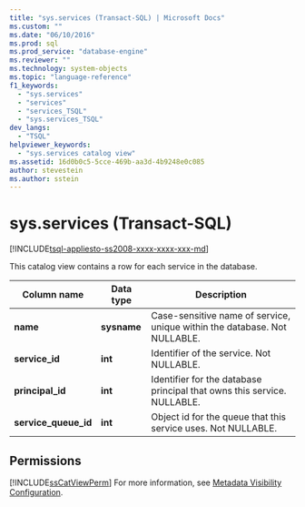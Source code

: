 ```yaml
---
title: "sys.services (Transact-SQL) | Microsoft Docs"
ms.custom: ""
ms.date: "06/10/2016"
ms.prod: sql
ms.prod_service: "database-engine"
ms.reviewer: ""
ms.technology: system-objects
ms.topic: "language-reference"
f1_keywords: 
  - "sys.services"
  - "services"
  - "services_TSQL"
  - "sys.services_TSQL"
dev_langs: 
  - "TSQL"
helpviewer_keywords: 
  - "sys.services catalog view"
ms.assetid: 16d0b0c5-5cce-469b-aa3d-4b9248e0c085
author: stevestein
ms.author: sstein
---
```

# sys.services (Transact-SQL)
[!INCLUDE[tsql-appliesto-ss2008-xxxx-xxxx-xxx-md](../../includes/tsql-appliesto-ss2008-xxxx-xxxx-xxx-md.md)]

  This catalog view contains a row for each service in the database.  
  
|Column name|Data type|Description|  
|-----------------|---------------|-----------------|  
|**name**|**sysname**|Case-sensitive name of service, unique within the database. Not NULLABLE.|  
|**service_id**|**int**|Identifier of the service. Not NULLABLE.|  
|**principal_id**|**int**|Identifier for the database principal that owns this service. NULLABLE.|  
|**service_queue_id**|**int**|Object id for the queue that this service uses. Not NULLABLE.|  
  
## Permissions  
 [!INCLUDE[ssCatViewPerm](../../includes/sscatviewperm-md.md)] For more information, see [Metadata Visibility Configuration](../../relational-databases/security/metadata-visibility-configuration.md).  
  
  
